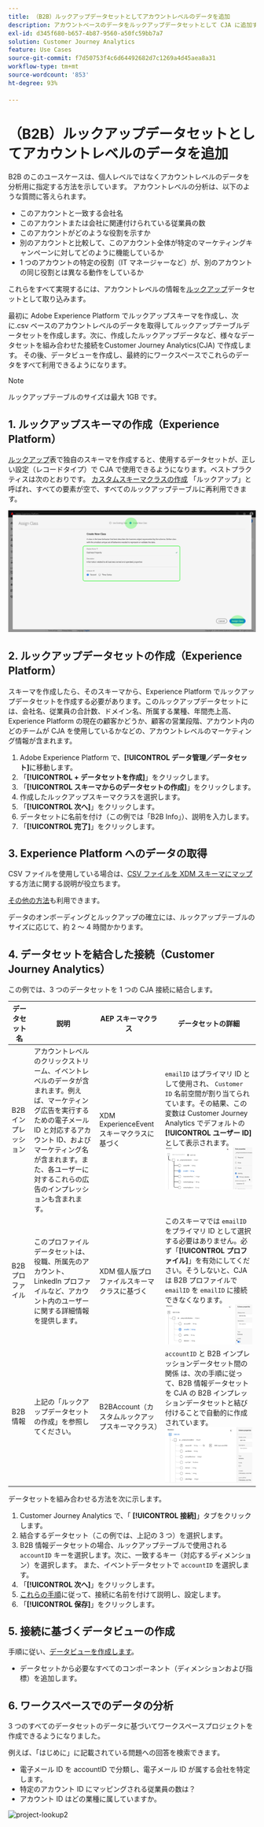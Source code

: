 ```yaml
---
title: （B2B）ルックアップデータセットとしてアカウントレベルのデータを追加
description: アカウントベースのデータをルックアップデータセットとして CJA に追加する方法を学びます。
exl-id: d345f680-b657-4b87-9560-a50fc59bb7a7
solution: Customer Journey Analytics
feature: Use Cases
source-git-commit: f7d50753f4c6d64492682d7c1269a4d45aea8a31
workflow-type: tm+mt
source-wordcount: '853'
ht-degree: 93%

---
```


# （B2B）ルックアップデータセットとしてアカウントレベルのデータを追加

B2B のこのユースケースは、個人レベルではなくアカウントレベルのデータを分析用に指定する方法を示しています。 アカウントレベルの分析は、以下のような質問に答えられます。

* このアカウントと一致する会社名
* このアカウントまたは会社に関連付けられている従業員の数
* このアカウントがどのような役割を示すか
* 別のアカウントと比較して、このアカウント全体が特定のマーケティングキャンペーンに対してどのように機能しているか
* 1 つのアカウントの特定の役割（IT マネージャーなど）が、別のアカウントの同じ役割とは異なる動作をしているか

これらをすべて実現するには、アカウントレベルの情報を[ルックアップ](/help/getting-started/cja-glossary.md)データセットとして取り込みます。

最初に Adobe Experience Platform でルックアップスキーマを作成し、次に.csv ベースのアカウントレベルのデータを取得してルックアップテーブルデータセットを作成します。次に、作成したルックアップデータなど、様々なデータセットを組み合わせた接続をCustomer Journey Analytics(CJA) で作成します。 その後、データビューを作成し、最終的にワークスペースでこれらのデータをすべて利用できるようになります。

>[!NOTE]
>
>ルックアップテーブルのサイズは最大 1GB です。

## 1. ルックアップスキーマの作成（Experience Platform）

[ルックアップ](/help/getting-started/cja-glossary.md)表で独自のスキーマを作成すると、使用するデータセットが、正しい設定（レコードタイプ）で CJA で使用できるようになります。ベストプラクティスは次のとおりです。 [カスタムスキーマクラスの作成](https://experienceleague.adobe.com/docs/experience-platform/xdm/tutorials/create-schema-ui.html?lang=ja#create-new-class) 「ルックアップ」と呼ばれ、すべての要素が空で、すべてのルックアップテーブルに再利用できます。

![](../assets/create-new-class.png)

## 2. ルックアップデータセットの作成（Experience Platform）

スキーマを作成したら、そのスキーマから、Experience Platform でルックアップデータセットを作成する必要があります。このルックアップデータセットには、会社名、従業員の合計数、ドメイン名、所属する業種、年間売上高、Experience Platform の現在の顧客かどうか、顧客の営業段階、アカウント内のどのチームが CJA を使用しているかなどの、アカウントレベルのマーケティング情報が含まれます。

1. Adobe Experience Platform で、**[!UICONTROL データ管理／データセット]**&#x200B;に移動します。
1. 「**[!UICONTROL + データセットを作成]**」をクリックします。
1. 「**[!UICONTROL スキーマからのデータセットの作成]**」をクリックします。
1. 作成したルックアップスキーマクラスを選択します。
1. 「**[!UICONTROL 次へ]**」をクリックします。
1. データセットに名前を付け（この例では「B2B Info」）、説明を入力します。
1. 「**[!UICONTROL 完了]**」をクリックします。

## 3. Experience Platform へのデータの取得

CSV ファイルを使用している場合は、[CSV ファイルを XDM スキーマにマップ](https://experienceleague.adobe.com/docs/experience-platform/ingestion/tutorials/map-a-csv-file.html?lang=ja)する方法に関する説明が役立ちます。

[その他の方法](https://experienceleague.adobe.com/docs/experience-platform/ingestion/home.html?lang=ja)も利用できます。

データのオンボーディングとルックアップの確立には、ルックアップテーブルのサイズに応じて、約 2 ～ 4 時間かかります。

## 4. データセットを結合した接続（Customer Journey Analytics）

この例では、3 つのデータセットを 1 つの CJA 接続に結合します。

| データセット名 | 説明 | AEP スキーマクラス | データセットの詳細 |
| --- | --- | --- | --- |
| B2B インプレッション | アカウントレベルのクリックストリーム、イベントレベルのデータが含まれます。例えば、マーケティング広告を実行するための電子メール ID と対応するアカウント ID、およびマーケティング名が含まれます。また、各ユーザーに対するこれらの広告のインプレッションも含まれます。 | XDM ExperienceEvent スキーマクラスに基づく | `emailID` はプライマリ ID として使用され、 `Customer ID` 名前空間が割り当てられています。その結果、この変数は Customer Journey Analytics でデフォルトの&#x200B;**[!UICONTROL ユーザー ID]** として表示されます。![インプレッション](../assets/impressions-mixins.png) |
| B2B プロファイル | このプロファイルデータセットは、役職、所属先のアカウント、LinkedIn プロファイルなど、アカウント内のユーザーに関する詳細情報を提供します。 | XDM 個人版プロファイルスキーマクラスに基づく | このスキーマでは `emailID` をプライマリ ID として選択する必要はありません。必ず「**[!UICONTROL プロファイル]**」を有効にしてください。そうしないと、CJA は B2B プロファイルで `emailID` を `emailID` に接続できなくなります。![プロファイル](../assets/profile-mixins.png) |
| B2B 情報 | 上記の「ルックアップデータセットの作成」を参照してください。 | B2BAccount（カスタムルックアップスキーマクラス） | `accountID` と B2B インプレッションデータセット間の関係 は、次の手順に従って、B2B 情報データセットを CJA の B2B インプレッションデータセットと結び付けることで自動的に作成されています。![参照](../assets/lookup-mixins.png) |

データセットを組み合わせる方法を次に示します。

1. Customer Journey Analytics で、「 **[!UICONTROL 接続]**」タブをクリックします。
1. 結合するデータセット（この例では、上記の 3 つ）を選択します。
1. B2B 情報データセットの場合、ルックアップテーブルで使用される `accountID` キーを選択します。次に、一致するキー（対応するディメンション）を選択します。 また、イベントデータセットで `accountID` を選択します。 
1. 「**[!UICONTROL 次へ]**」をクリックします。
1. [これらの手順](/help/connections/create-connection.md)に従って、接続に名前を付けて説明し、設定します。
1. 「**[!UICONTROL 保存]**」をクリックします。

## 5. 接続に基づくデータビューの作成

手順に従い、[データビューを作成します](/help/data-views/create-dataview.md)。

* データセットから必要なすべてのコンポーネント（ディメンションおよび指標）を追加します。

## 6. ワークスペースでのデータの分析

3 つのすべてのデータセットのデータに基づいてワークスペースプロジェクトを作成できるようになりました。

例えば、「はじめに」に記載されている問題への回答を検索できます。

* 電子メール ID を accountID で分類し、電子メール ID が属する会社を特定します。
* 特定のアカウント ID にマッピングされる従業員の数は？
* アカウント ID はどの業種に属していますか。

![project-lookup2](https://git.corp.adobe.com/storage/user/5902/files/348183a8-343c-497e-b270-4fc02b32cb9e)
